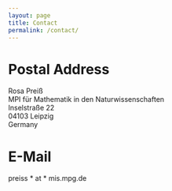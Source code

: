 ```yaml
---
layout: page
title: Contact
permalink: /contact/
---
```


# Postal Address

Rosa Preiß  
MPI für Mathematik in den Naturwissenschaften  
Inselstraße 22  
04103 Leipzig  
Germany 


# E-Mail

preiss * at * mis.mpg.de
